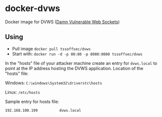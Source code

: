 # docker-dvws
Docker image for DVWS ([Damn Vulnerable Web Sockets](https://github.com/interference-security/DVWS))

## Using

- Pull image `docker pull tssoffsec/dvws`
- Start with: `docker run -d -p 80:80 -p 8080:8080 tssoffsec/dvws`

In the "hosts" file of your attacker machine create an entry for `dvws.local` to point at the IP address hosting the DVWS application. Location of the "hosts" file:

Windows: `C:\windows\System32\driverstc\hosts`

Linux: `/etc/hosts`


Sample entry for hosts file:

`192.168.100.199          dvws.local`
